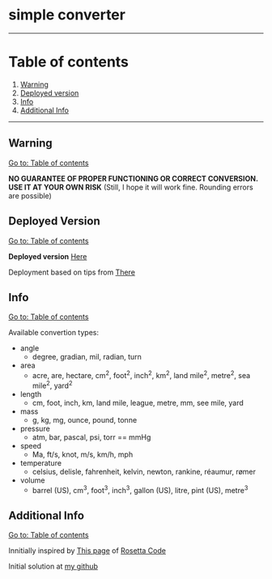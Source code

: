 # simple converter

---

# Table of contents

1. [Warning](#info)
2. [Deployed version](#deployed-version)
3. [Info](#info)
4. [Additional Info](#additional-info)

---

## Warning

[Go to: Table of contents](#table-of-contents)

**NO GUARANTEE OF PROPER FUNCTIONING OR CORRECT CONVERSION. USE IT AT YOUR OWN RISK**
(Still, I hope it will work fine. Rounding errors are possible)

## Deployed Version

[Go to: Table of contents](#table-of-contents)

**Deployed version** [Here](https://b-lukaszuk.github.io/simple_converter/)

Deployment based on tips from [There](https://dev.to/yuribenjamin/how-to-deploy-react-app-in-github-pages-2a1f)

## Info

[Go to: Table of contents](#table-of-contents)

Available convertion types:
- angle
  + degree, gradian, mil, radian, turn
- area
  + acre, are, hectare, cm<sup>2</sup>, foot<sup>2</sup>, inch<sup>2</sup>, km<sup>2</sup>, land mile<sup>2</sup>, metre<sup>2</sup>, sea mile<sup>2</sup>, yard<sup>2</sup>
- length
  + cm, foot, inch, km, land mile, league, metre, mm, see mile, yard
- mass
  + g, kg, mg, ounce, pound, tonne
- pressure
  + atm, bar, pascal, psi, torr == mmHg
- speed
  + Ma, ft/s, knot, m/s, km/h, mph
- temperature
  + celsius, delisle, fahrenheit, kelvin, newton, rankine, réaumur, rømer
- volume
  + barrel (US), cm<sup>3</sup>, foot<sup>3</sup>, inch<sup>3</sup>, gallon (US), litre, pint (US), metre<sup>3</sup>

## Additional Info

[Go to: Table of contents](#table-of-contents)

Innitially inspired by [This page](https://rosettacode.org/wiki/Angles_(geometric),_normalization_and_conversion) of [Rosetta Code](https://rosettacode.org/wiki/Rosetta_Code)

Initial solution at [my github](https://github.com/b-lukaszuk/ts_js_luzne_zadanka/tree/main/part3_Mar_2022/task1)

